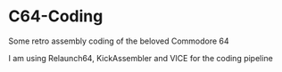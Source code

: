 # C64-Coding
Some retro assembly coding of the beloved Commodore 64

I am using Relaunch64, KickAssembler and VICE for the coding pipeline
